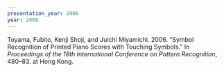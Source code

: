 ```yaml
---
presentation_year: 2006
year: 2006
---
```


Toyama, Fubito, Kenji Shoji, and Juichi Miyamichi. 2006. “Symbol Recognition of Printed Piano Scores with Touching Symbols.” In <i>Proceedings of the 18th International Conference on Pattern Recognition</i>, 480–83. at Hong Kong.